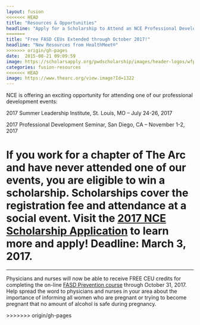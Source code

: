 ```yaml
---
layout: fusion
<<<<<<< HEAD
title: "Resources & Opportunities"
headline: "Apply for a Scholarship to Attend an NCE Professional Development Event!"
=======
title: "Free FASD CEUs Extended through October 2017!"
headline: "New Resources from HealthMeet®"
>>>>>>> origin/gh-pages
date:  2015-08-21 09:09:59
image: https://scholarsapply.org/pwdscholarship/images/header-logos/wfpwd-logo.png
categories: fusion-resources
<<<<<<< HEAD
image: https://www.thearc.org/view.image?Id=1322
---
```

NCE is offering an exciting opportunity for attending one of our professional development events:

2017 Summer Leadership Institute, St. Louis, MO – July 24-26, 2017

2017 Professional Development Seminar, San Diego, CA – November 1-2, 2017

If you work for a chapter of The Arc and have never attended one of our events, you are eligible to win a scholarship. Scholarships cover the registration fee and attendance at a social event. Visit the <a href="https://fs16.formsite.com/u024508129ncearc/form261/index.html?1484843450553">2017 NCE Scholarship Application</a> to learn more and apply! Deadline: March 3, 2017.
=======
---
<p>Physicians and nurses will now be able to receive FREE CEU credits for completing the on-line <a href="http://www.arhp.org/modules/webinars/Preventing-Fetal-Alcohol-Spectrum-Disorders/64">FASD Prevention course</a> through October 31, 2017. Help spread the word to physicians and nurses in your area about the importance of informing all women who are pregnant or trying to become pregnant that no amount of alcohol is safe during pregnancy.</p>
>>>>>>> origin/gh-pages
